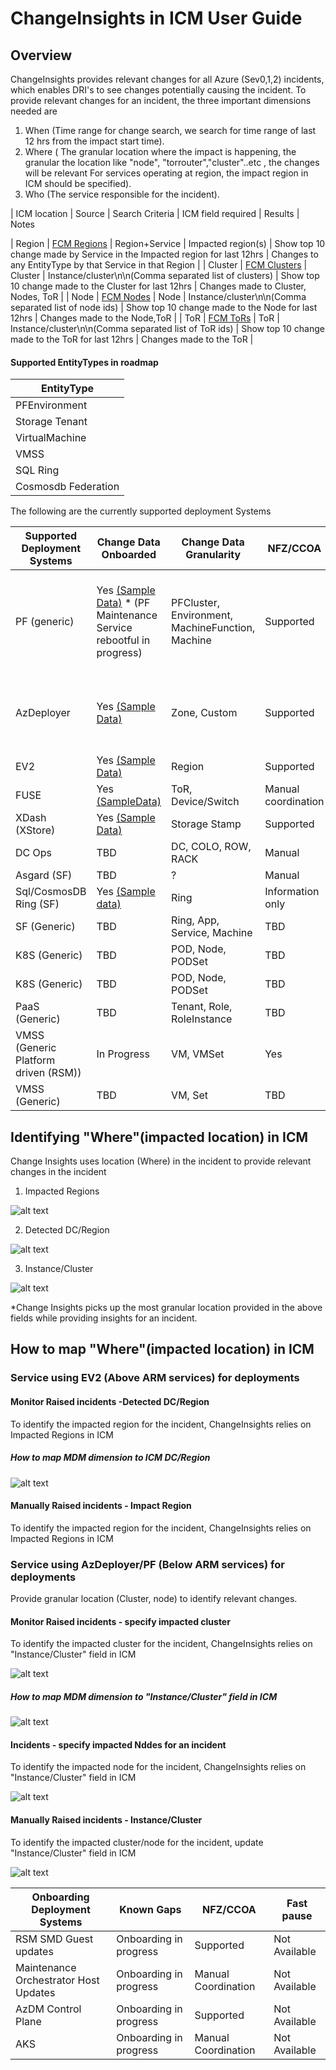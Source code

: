 # ChangeInsights in ICM User Guide

## Overview

ChangeInsights provides relevant changes for all Azure (Sev0,1,2) incidents, which enables DRI's to see changes potentially causing the incident.
To provide relevant changes for an incident, the three important dimensions needed are

1. When (Time range for change search, we search for time range of last 12 hrs from the impact start time).
2. Where ( The granular location where the impact is happening, the granular the location like "node", "torrouter","cluster"..etc , the changes will be relevant
For services operating at region, the impact region in ICM should be specified).
3. Who (The service responsible for the incident).

| ICM location | Source | Search Criteria | ICM field required | Results | Notes

| Region | [FCM Regions](https://dataexplorer.azure.com/clusters/https%3a%2f%2ffcmdata.kusto.windows.net/databases/FCMKustoStore?query=H4sIAAAAAAAEAHPOSMxLT3WtKMjJL0otig%2fOzC3IyUzLTE3xSy0pzy%2fKDskvyM%2fJT6%2bsUSjPSC1KVfDJT04syczPC6ksSFWwtVVQKkpNB3KVeLlqFFIyi0sy85JL4Io8UwAqR0WoXwAAAA%3d%3d) | Region+Service | Impacted region(s) | Show top 10 change made by Service in the Impacted region for last 12hrs | Changes to any EntityType by that Service in that Region |
| Cluster | [FCM Clusters](https://dataexplorer.azure.com/clusters/https%3a%2f%2ffcmdata.kusto.windows.net/databases/FCMKustoStore?query=H4sIAAAAAAAEAD3KMQqAMAwAwF3wD6H%2fcBIHQVzsLqWNGqxNSSMq%2bHg3b752c2nF7s6RBWWe6MiRFsIwol4su%2bXMkdfnhWtDQRjYOyVO9skITQPGx7MoiqmrFwIVpeT1X334AOCeQnxgAAAA) | Cluster | Instance/cluster\n\n(Comma separated list of clusters) | Show top 10 change made to the Cluster for last 12hrs | Changes made to Cluster, Nodes, ToR |
| Node | [FCM Nodes](https://dataexplorer.azure.com/clusters/https%3a%2f%2ffcmdata.kusto.windows.net/databases/FCMKustoStore?query=H4sIAAAAAAAEAD3KsQqAIBAA0D3oHw7%2fwykagmjJPUQvPTJPTDDBj2%2frzW%2fyOjqc3xQ4Yz52ulOgk9BuWCrnS3HiwK51qB4zwspGF%2bKoWkKQEkRki2IcOlh6CkVT%2frLYD124pHJdAAAA) | Node | Instance/cluster\n\n(Comma separated list of node ids) | Show top 10 change made to the Node for last 12hrs | Changes made to the Node,ToR |
| ToR | [FCM ToRs](https://dataexplorer.azure.com/clusters/https%3a%2f%2ffcmdata.kusto.windows.net/databases/FCMKustoStore?query=H4sIAAAAAAAEAD3KwQpAQBAG4LvyDpP3cJKDkgt3yQ4ma%2f9tjFD78G6%2b81dtU1i5fqKHso69HNHLIuw6thu6D4jwWN9E98bK1GKeTBCGNzKVJRUGVVzGWuRZIienSZjtf437ACPI8jpiAAAA) | ToR | Instance/cluster\n\n(Comma separated list of ToR ids) | Show top 10 change made to the ToR for last 12hrs | Changes made to the ToR |

#### Supported EntityTypes in roadmap

| EntityType |
| --- |
| PFEnvironment |
| Storage Tenant |
| VirtualMachine |
| VMSS |
| SQL Ring |
| Cosmosdb Federation |

The following are the currently supported deployment Systems

| Supported Deployment Systems | Change Data Onboarded | Change Data Granularity | NFZ/CCOA | Fast pause |
| --- | --- | --- | --- | --- |
| PF (generic) | Yes [(Sample Data)](https://dataexplorer.azure.com/dashboards/d0357802-00ae-48c7-85a2-5cf02d98de77?p-_startTime=1hours&p-_endTime=now&p-_entityIds=all&p-_region=all&p-_availabilityZone=all&p-_datacenter=all&p-_cluster=all&p-_serviceName=all&p-_entityType=v-pfenvironment&p-_entityType=v-pfenvironment%3Aagg&p-_entityType=v-pfmachine&p-_payload=all&p-_serviceTreeIds=all#66cc3653-ecde-4c2c-9d24-1838d351d4d4) * (PF Maintenance Service rebootful in progress) | PFCluster, Environment, MachineFunction, Machine | Supported | Supported for Azure Data plane deployments. Control Plane does not support fast pause. |
| AzDeployer | Yes [(Sample Data)](https://dataexplorer.azure.com/dashboards/d0357802-00ae-48c7-85a2-5cf02d98de77?p-_startTime=3hours&p-_endTime=now&p-_entityIds=all&p-_region=all&p-_availabilityZone=all&p-_datacenter=all&p-_cluster=all&p-_serviceName=all&p-_source=v-azdeployer&p-_entityType=all&p-_payload=all&p-_serviceTreeIds=all#66cc3653-ecde-4c2c-9d24-1838d351d4d4) | Zone, Custom | Supported | Supported for Azure Data plane deployments, not for Control plane |
| EV2 | Yes [(Sample Data)](https://dataexplorer.azure.com/dashboards/d0357802-00ae-48c7-85a2-5cf02d98de77?p-_startTime=3hours&p-_endTime=now&p-_entityIds=all&p-_region=all&p-_availabilityZone=all&p-_datacenter=all&p-_cluster=all&p-_serviceName=all&p-_source=v-expressv2&p-_entityType=all&p-_payload=all&p-_serviceTreeIds=all#66cc3653-ecde-4c2c-9d24-1838d351d4d4) | Region | Supported | Not Available |
| FUSE | Yes [(SampleData)](https://dataexplorer.azure.com/dashboards/d0357802-00ae-48c7-85a2-5cf02d98de77?p-_startTime=3hours&p-_endTime=now&p-_entityIds=all&p-_region=all&p-_availabilityZone=all&p-_datacenter=all&p-_cluster=all&p-_serviceName=all&p-_source=v-fuse_fuse&p-_entityType=v-clusterspine&p-_entityType=v-dcspine&p-_entityType=v-node&p-_entityType=v-torrouter&p-_payload=all&p-_serviceTreeIds=all#66cc3653-ecde-4c2c-9d24-1838d351d4d4) | ToR, Device/Switch | Manual coordination | Not Available |
| XDash (XStore) | Yes [(Sample Data)](https://dataexplorer.azure.com/dashboards/d0357802-00ae-48c7-85a2-5cf02d98de77?p-_startTime=3hours&p-_endTime=now&p-_entityIds=all&p-_region=all&p-_availabilityZone=all&p-_datacenter=all&p-_cluster=all&p-_serviceName=all&p-_source=v-xstore-wadi&p-_source=v-xstore-xds&p-_entityType=all&p-_payload=all&p-_serviceTreeIds=all#66cc3653-ecde-4c2c-9d24-1838d351d4d4) | Storage Stamp | Supported | Not Available |
| DC Ops | TBD | DC, COLO, ROW, RACK | Manual | Manual or N/A |
| Asgard (SF) | TBD | ? | Manual | Manual |
| Sql/CosmosDB Ring (SF) | Yes [(Sample data)](https://dataexplorer.azure.com/dashboards/d0357802-00ae-48c7-85a2-5cf02d98de77?p-_startTime=3hours&p-_endTime=now&p-_entityIds=all&p-_region=all&p-_availabilityZone=all&p-_datacenter=all&p-_cluster=all&p-_serviceName=all&p-_source=all&p-_entityType=v-microsoft.sql.cluster&p-_payload=all&p-_serviceTreeIds=all#66cc3653-ecde-4c2c-9d24-1838d351d4d4) | Ring | Information only | N/A |
| SF (Generic) | TBD | Ring, App, Service, Machine | TBD | TBD |
| K8S (Generic) | TBD | POD, Node, PODSet | TBD | TBD |
| K8S (Generic) | TBD | POD, Node, PODSet | TBD | TBD |
| PaaS (Generic) | TBD | Tenant, Role, RoleInstance | TBD | TBD |
| VMSS (Generic Platform driven (RSM)) | In Progress | VM, VMSet | Yes | TBD |
| VMSS (Generic) | TBD | VM, Set | TBD | TBD |

## Identifying "Where"(impacted location) in ICM

Change Insights uses location (Where) in the incident to provide relevant changes in the incident

1. Impacted Regions 

![alt text](media/ImpactedRegions.png)

2. Detected DC/Region

![alt text](media/DetectedRegionDC.png)

3. Instance/Cluster 

![alt text](media/InstanceCluster.png)

*Change Insights picks up the most granular location provided in the above fields while providing insights for an incident.

## How to map "Where"(impacted location) in ICM

### Service using EV2 (Above ARM services) for deployments

#### Monitor Raised incidents -Detected DC/Region

To identify the impacted region for the incident, ChangeInsights relies on Impacted Regions in ICM

##### How to map MDM dimension to ICM DC/Region

![alt text](media/Monitor-RegionMapping.png)

#### Manually Raised incidents - Impact Region

To identify the impacted region for the incident, ChangeInsights relies on Impacted Regions in ICM

### Service using AzDeployer/PF (Below ARM services) for deployments

Provide granular location (Cluster, node) to identify relevant changes.

#### Monitor Raised incidents - specify impacted cluster

To identify the impacted cluster for the incident, ChangeInsights relies on  "Instance/Cluster" field in ICM

![alt text](media/InstanceCluster.png)

##### How to map MDM dimension to "Instance/Cluster" field in ICM

![alt text](media/Monitor-InstanceClusterMapping.png)

#### Incidents - specify impacted Nddes for an incident

To identify the impacted node for the incident, ChangeInsights relies on  "Instance/Cluster" field in ICM

![alt text](media/InstanceCluster-Node.png)

#### Manually Raised incidents - Instance/Cluster

To identify the impacted cluster/node for the incident, update "Instance/Cluster" field in ICM

![alt text](media/InstanceCluster.png)

| Onboarding Deployment Systems | Known Gaps | NFZ/CCOA | Fast pause |
| --- | --- | --- | --- |
| RSM SMD Guest updates | Onboarding in progress | Supported | Not Available |
| Maintenance Orchestrator Host Updates | Onboarding in progress | Manual Coordination | Not Available |
| AzDM Control Plane | Onboarding in progress | Supported | Not Available |
| AKS | Onboarding in progress | Manual Coordination | Not Available |

<!-- ### User Interface
Check out our demo video here!
-->